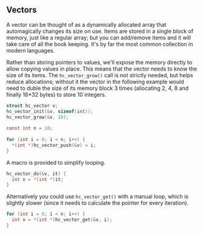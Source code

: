 ## Vectors
A vector can be thought of as a dynamically allocated array that automagically changes its size on use. Items are stored in a single block of memory, just like a regular array; but you can add/remove items and it will take care of all the book keeping. It's by far the most common collection in modern languages.

Rather than storing pointers to values, we'll expose the memory directly to allow copying values in place. This means that the vector needs to know the size of its items. The `hc_vector_grow()` call is not strictly needed, but helps reduce allocations; without it the vector in the following example would need to duble the size of its memory block 3 times (allocating 2, 4, 8 and finally 16*32 bytes) to store 10 integers.

```C
struct hc_vector v;
hc_vector_init(&v, sizeof(int));
hc_vector_grow(&v, 10);
  
const int n = 10;
    
for (int i = 0; i < n; i++) {
  *(int *)hc_vector_push(&v) = i;
}
```

A macro is provided to simplify looping.

```C
hc_vector_do(&v, it) {
  int v = *(int *)it;
}
```

Alternatively you could use `hc_vector_get()` with a manual loop, which is slightly slower (since it needs to calculate the pointer for every iteration).

```C
for (int i = 0; i < n; i++) {
  int v = *(int *)hc_vector_get(&v, i);
}  
```
